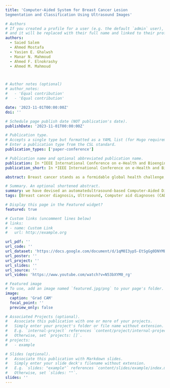 ```yaml
---
title: 'Computer-Aided System for Breast Cancer Lesion
Segmentation and Classification Using Ultrasound Images'

# Authors
# If you created a profile for a user (e.g. the default `admin` user), write the username (folder name) here
# and it will be replaced with their full name and linked to their profile.
authors:
  - Saied Salem
  - Ahmed Mostafa
  - Yasien E. Ghalwsh
  - Manar N. Mahmoud
  - Ahmed F. Elnokrashy
  - Ahmed M. Mahmoud



# Author notes (optional)
# author_notes:
#   - 'Equal contribution'
#   - 'Equal contribution'

date: '2023-11-01T00:00:00Z'
doi: ''

# Schedule page publish date (NOT publication's date).
publishDate: '2023-11-01T00:00:00Z'

# Publication type.
# Accepts a single type but formatted as a YAML list (for Hugo requirements).
# Enter a publication type from the CSL standard.
publication_types: ['paper-conference']

# Publication name and optional abbreviated publication name.
publication: In *IEEE International Conference on e-Health and Bioengineering EHB 2023 - 11th Edition, Bucharest, Romania, 9-10 November 2023*
publication_short: In *IEEE International Conference on e-Health and Bioengineering EHB 2023 - 11th Edition, Bucharest, Romania, 9-10 November 2023*

abstract: Breast cancer stands as a formidable global health challenge, substantially impacting cancer-related mortality rates.Ultrasound (US) imaging has gained prominence in breast cancerdiagnosis, particularly for individuals with dense breast tissue.However, the efficacy of US imaging is reliant on operatorproficiency and is susceptible to noise, posing a substantialdiagnostic hurdle. In this study, we have devised an automatedultrasound-based Computer-Aided Diagnosis (CAD) systemdesigned to detect and classify breast cancer lesions. A datasetcomprising 6,319 images from 2889 patients was employed. Toensure the generalizability of our AI algorithm, images wereacquired using various US machines with different transducers (1-14 MHz). Deep learning methodologies were harnessed,encompassing the utilization of the EfficientNetV2-B0 architecturefor image classification (benign/malignant) and theimplementation of the Attention U-Net coupled with the Cosh logDice loss function for breast lesion segmentation. Our CAD systemdemonstrated an impressive sensitivity of 89.0% and specificity of92.0% for classification, along with a segmentation Dice score of86.0%. The integration of such CAD systems into breast imagingworkflows holds promise for diminishing the influence of humanerrors, consequently reducing diagnostic costs, and expediting thebreast US imaging process.

# Summary. An optional shortened abstract.
summary: we have devised an automatedultrasound-based Computer-Aided Diagnosis (CAD) systemdesigned to detect and classify breast cancer lesions. A datasetcomprising 6,319 images from 2889 patients was employed. Toensure the generalizability of our AI algorithm, images wereacquired using various US machines with different transducers (1-14 MHz). Deep learning methodologies were harnessed,encompassing the utilization of the EfficientNetV2-B0 architecturefor image classification (benign/malignant) and theimplementation of the Attention U-Net coupled with the Cosh logDice loss function for breast lesion segmentation. Our CAD systemdemonstrated an impressive sensitivity of 89.0% and specificity of92.0% for classification, along with a segmentation Dice score of86.0%. The integration of such CAD systems into breast imagingworkflows holds promise for diminishing the influence of humanerrors, consequently reducing diagnostic costs, and expediting thebreast US imaging process
tags: [Breast cancer diagnosis, Ultrasound, Computer aid diagnoses (CAD), Deep Learning, Explainable AI (XAI)]

# Display this page in the Featured widget?
featured: true

# Custom links (uncomment lines below)
# links:
# - name: Custom Link
#   url: http://example.org

url_pdf: ''
url_code: ''
url_dataset: 'https://docs.google.com/document/d/1qM0I3yp5-EtSgGg0DNYMBRjXncHM_qMQz29gCE5BBkQ/'
url_poster: ''
url_project: ''
url_slides: ''
url_source: ''
url_video: 'https://www.youtube.com/watch?v=N53bXYM0_rg'

# Featured image
# To use, add an image named `featured.jpg/png` to your page's folder.
image:
  caption: 'Grad CAM'
  focal_point: ''
  preview_only: false

# Associated Projects (optional).
#   Associate this publication with one or more of your projects.
#   Simply enter your project's folder or file name without extension.
#   E.g. `internal-project` references `content/project/internal-project/index.md`.
#   Otherwise, set `projects: []`.
# projects:
#   - example

# Slides (optional).
#   Associate this publication with Markdown slides.
#   Simply enter your slide deck's filename without extension.
#   E.g. `slides: "example"` references `content/slides/example/index.md`.
#   Otherwise, set `slides: ""`.
slides: ''
---
```


<!--
{{% callout note %}}
Click the _Cite_ button above to demo the feature to enable visitors to import publication metadata into their reference management software.
{{% /callout %}}

{{% callout note %}}
Create your slides in Markdown - click the _Slides_ button to check out the example.
{{% /callout %}}

Add the publication's **full text** or **supplementary notes** here. You can use rich formatting such as including [code, math, and images](https://docs.hugoblox.com/content/writing-markdown-latex/). -->
